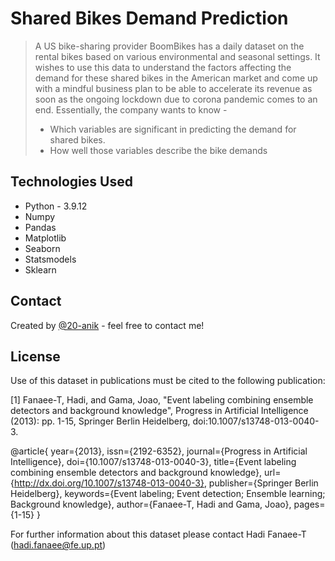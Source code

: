 # Shared Bikes Demand Prediction
> A US bike-sharing provider BoomBikes has a daily dataset on the rental bikes based on various environmental and seasonal settings. It wishes to use this data to understand the factors affecting the demand for these shared bikes in the American market and come up with a mindful business plan to be able to accelerate its revenue as soon as the ongoing lockdown due to corona pandemic comes to an end.
> Essentially, the company wants to know -
> - Which variables are significant in predicting the demand for shared bikes.
> - How well those variables describe the bike demands

## Technologies Used
- Python - 3.9.12
- Numpy
- Pandas
- Matplotlib
- Seaborn
- Statsmodels
- Sklearn

## Contact
Created by [@20-anik](https://github.com/20-anik) - feel free to contact me!

## License
Use of this dataset in publications must be cited to the following publication:

[1] Fanaee-T, Hadi, and Gama, Joao, "Event labeling combining ensemble detectors and background knowledge", Progress in Artificial Intelligence (2013): pp. 1-15, Springer Berlin Heidelberg, doi:10.1007/s13748-013-0040-3.

@article{
	year={2013},
	issn={2192-6352},
	journal={Progress in Artificial Intelligence},
	doi={10.1007/s13748-013-0040-3},
	title={Event labeling combining ensemble detectors and background knowledge},
	url={http://dx.doi.org/10.1007/s13748-013-0040-3},
	publisher={Springer Berlin Heidelberg},
	keywords={Event labeling; Event detection; Ensemble learning; Background knowledge},
	author={Fanaee-T, Hadi and Gama, Joao},
	pages={1-15}
}

For further information about this dataset please contact Hadi Fanaee-T (hadi.fanaee@fe.up.pt)